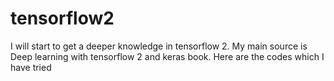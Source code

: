 # tensorflow2
I will start to get a deeper knowledge in tensorflow 2. My main source is Deep learning with tensorflow 2 and keras book. Here are the codes which I have tried
